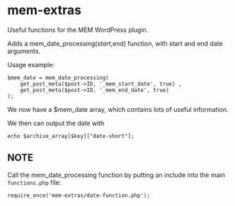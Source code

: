 mem-extras
==========

Useful functions for the MEM WordPress plugin.

Adds a mem_date_processing($start,$end) function, with start and end date arguments.

Usage example:

    $mem_date = mem_date_processing( 
        get_post_meta($post->ID, '_mem_start_date', true) , 
        get_post_meta($post->ID, '_mem_end_date', true)
    );

We now have a $mem_date array, which contains lots of useful information.

We then can output the date with 

    echo $archive_array[$key]["date-short"];
    
## NOTE ##

Call the mem_date_processing function by putting an include into the main `functions.php` file:

    require_once('mem-extras/date-function.php');